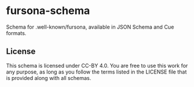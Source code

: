 # fursona-schema
Schema for .well-known/fursona, available in JSON Schema and Cue formats.

## License
This schema is licensed under CC-BY 4.0. You are free to use this work for any purpose, as long as you follow the terms listed in the LICENSE file that is provided along with all schemas.
